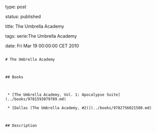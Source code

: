 type: post
status: published
title: The Umbrella Academy
tags: serie:The Umbrella Academy
date: Fri Mar 19 00:00:00 CET 2010
~~~~~~
# The Umbrella Academy

## Books

 * [The Umbrella Academy, Vol. 1: Apocalypse Suite](../books/9781593079789.md)
 * [Dallas (The Umbrella Academy, #2)](../books/9782756021508.md)

## Description
